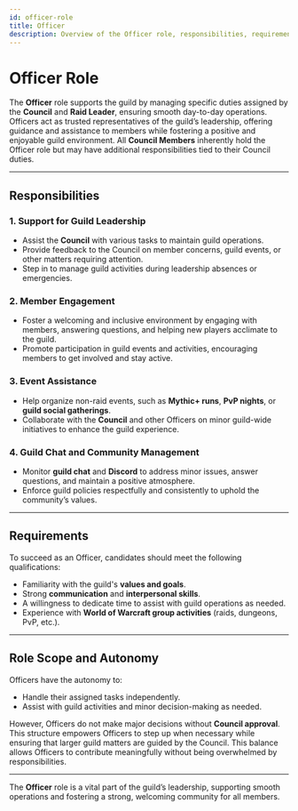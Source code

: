 ```yaml
---
id: officer-role
title: Officer 
description: Overview of the Officer role, responsibilities, requirements, and scope within the guild.
---
```


# Officer Role

The **Officer** role supports the guild by managing specific duties assigned by the **Council** and **Raid Leader**, ensuring smooth day-to-day operations. Officers act as trusted representatives of the guild’s leadership, offering guidance and assistance to members while fostering a positive and enjoyable guild environment. All **Council Members** inherently hold the Officer role but may have additional responsibilities tied to their Council duties.

---

## Responsibilities

### 1. Support for Guild Leadership
- Assist the **Council** with various tasks to maintain guild operations.
- Provide feedback to the Council on member concerns, guild events, or other matters requiring attention.
- Step in to manage guild activities during leadership absences or emergencies.

### 2. Member Engagement
- Foster a welcoming and inclusive environment by engaging with members, answering questions, and helping new players acclimate to the guild.
- Promote participation in guild events and activities, encouraging members to get involved and stay active.

### 3. Event Assistance
- Help organize non-raid events, such as **Mythic+ runs**, **PvP nights**, or **guild social gatherings**.
- Collaborate with the **Council** and other Officers on minor guild-wide initiatives to enhance the guild experience.

### 4. Guild Chat and Community Management
- Monitor **guild chat** and **Discord** to address minor issues, answer questions, and maintain a positive atmosphere.
- Enforce guild policies respectfully and consistently to uphold the community’s values.

---

## Requirements

To succeed as an Officer, candidates should meet the following qualifications:
- Familiarity with the guild's **values and goals**.
- Strong **communication** and **interpersonal skills**.
- A willingness to dedicate time to assist with guild operations as needed.
- Experience with **World of Warcraft group activities** (raids, dungeons, PvP, etc.).

---

## Role Scope and Autonomy

Officers have the autonomy to:
- Handle their assigned tasks independently.
- Assist with guild activities and minor decision-making as needed.

However, Officers do not make major decisions without **Council approval**. This structure empowers Officers to step up when necessary while ensuring that larger guild matters are guided by the Council. This balance allows Officers to contribute meaningfully without being overwhelmed by responsibilities.

---

The **Officer** role is a vital part of the guild’s leadership, supporting smooth operations and fostering a strong, welcoming community for all members.
